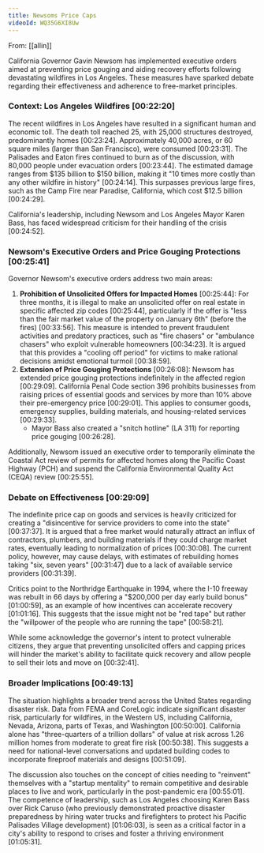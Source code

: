 ```yaml
---
title: Newsoms Price Caps
videoId: WQ35G6XI8Uw
---
```


From: [[allin]] <br/> 

California Governor Gavin Newsom has implemented executive orders aimed at preventing price gouging and aiding recovery efforts following devastating wildfires in Los Angeles. These measures have sparked debate regarding their effectiveness and adherence to free-market principles.

### Context: Los Angeles Wildfires <a class="yt-timestamp" data-t="00:22:20">[00:22:20]</a>
The recent wildfires in Los Angeles have resulted in a significant human and economic toll. The death toll reached 25, with 25,000 structures destroyed, predominantly homes <a class="yt-timestamp" data-t="00:23:24">[00:23:24]</a>. Approximately 40,000 acres, or 60 square miles (larger than San Francisco), were consumed <a class="yt-timestamp" data-t="00:23:31">[00:23:31]</a>. The Palisades and Eaton fires continued to burn as of the discussion, with 80,000 people under evacuation orders <a class="yt-timestamp" data-t="00:23:44">[00:23:44]</a>. The estimated damage ranges from $135 billion to $150 billion, making it "10 times more costly than any other wildfire in history" <a class="yt-timestamp" data-t="00:24:14">[00:24:14]</a>. This surpasses previous large fires, such as the Camp Fire near Paradise, California, which cost $12.5 billion <a class="yt-timestamp" data-t="00:24:29">[00:24:29]</a>.

California's leadership, including Newsom and Los Angeles Mayor Karen Bass, has faced widespread criticism for their handling of the crisis <a class="yt-timestamp" data-t="00:24:52">[00:24:52]</a>.

### Newsom's Executive Orders and Price Gouging Protections <a class="yt-timestamp" data-t="00:25:41">[00:25:41]</a>
Governor Newsom's executive orders address two main areas:

1.  **Prohibition of Unsolicited Offers for Impacted Homes** <a class="yt-timestamp" data-t="00:25:44">[00:25:44]</a>: For three months, it is illegal to make an unsolicited offer on real estate in specific affected zip codes <a class="yt-timestamp" data-t="00:25:44">[00:25:44]</a>, particularly if the offer is "less than the fair market value of the property on January 6th" (before the fires) <a class="yt-timestamp" data-t="00:33:56">[00:33:56]</a>. This measure is intended to prevent fraudulent activities and predatory practices, such as "fire chasers" or "ambulance chasers" who exploit vulnerable homeowners <a class="yt-timestamp" data-t="00:34:23">[00:34:23]</a>. It is argued that this provides a "cooling off period" for victims to make rational decisions amidst emotional turmoil <a class="yt-timestamp" data-t="00:38:59">[00:38:59]</a>.
2.  **Extension of Price Gouging Protections** <a class="yt-timestamp" data-t="00:26:08">[00:26:08]</a>: Newsom has extended price gouging protections indefinitely in the affected region <a class="yt-timestamp" data-t="00:29:09">[00:29:09]</a>. California Penal Code section 396 prohibits businesses from raising prices of essential goods and services by more than 10% above their pre-emergency price <a class="yt-timestamp" data-t="00:29:01">[00:29:01]</a>. This applies to consumer goods, emergency supplies, building materials, and housing-related services <a class="yt-timestamp" data-t="00:29:33">[00:29:33]</a>.
    *   Mayor Bass also created a "snitch hotline" (LA 311) for reporting price gouging <a class="yt-timestamp" data-t="00:26:28">[00:26:28]</a>.

Additionally, Newsom issued an executive order to temporarily eliminate the Coastal Act review of permits for affected homes along the Pacific Coast Highway (PCH) and suspend the California Environmental Quality Act (CEQA) review <a class="yt-timestamp" data-t="00:25:55">[00:25:55]</a>.

### Debate on Effectiveness <a class="yt-timestamp" data-t="00:29:09">[00:29:09]</a>
The indefinite price cap on goods and services is heavily criticized for creating a "disincentive for service providers to come into the state" <a class="yt-timestamp" data-t="00:37:37">[00:37:37]</a>. It is argued that a free market would naturally attract an influx of contractors, plumbers, and building materials if they could charge market rates, eventually leading to normalization of prices <a class="yt-timestamp" data-t="00:30:08">[00:30:08]</a>. The current policy, however, may cause delays, with estimates of rebuilding homes taking "six, seven years" <a class="yt-timestamp" data-t="00:31:47">[00:31:47]</a> due to a lack of available service providers <a class="yt-timestamp" data-t="00:31:39">[00:31:39]</a>.

Critics point to the Northridge Earthquake in 1994, where the I-10 freeway was rebuilt in 66 days by offering a "$200,000 per day early build bonus" <a class="yt-timestamp" data-t="01:00:59">[01:00:59]</a>, as an example of how incentives can accelerate recovery <a class="yt-timestamp" data-t="01:01:16">[01:01:16]</a>. This suggests that the issue might not be "red tape" but rather the "willpower of the people who are running the tape" <a class="yt-timestamp" data-t="00:58:21">[00:58:21]</a>.

While some acknowledge the governor's intent to protect vulnerable citizens, they argue that preventing unsolicited offers and capping prices will hinder the market's ability to facilitate quick recovery and allow people to sell their lots and move on <a class="yt-timestamp" data-t="00:32:41">[00:32:41]</a>.

### Broader Implications <a class="yt-timestamp" data-t="00:49:13">[00:49:13]</a>
The situation highlights a broader trend across the United States regarding disaster risk. Data from FEMA and CoreLogic indicate significant disaster risk, particularly for wildfires, in the Western US, including California, Nevada, Arizona, parts of Texas, and Washington <a class="yt-timestamp" data-t="00:50:00">[00:50:00]</a>. California alone has "three-quarters of a trillion dollars" of value at risk across 1.26 million homes from moderate to great fire risk <a class="yt-timestamp" data-t="00:50:38">[00:50:38]</a>. This suggests a need for national-level conversations and updated building codes to incorporate fireproof materials and designs <a class="yt-timestamp" data-t="00:51:09">[00:51:09]</a>.

The discussion also touches on the concept of cities needing to "reinvent" themselves with a "startup mentality" to remain competitive and desirable places to live and work, particularly in the post-pandemic era <a class="yt-timestamp" data-t="00:55:01">[00:55:01]</a>. The competence of leadership, such as Los Angeles choosing Karen Bass over Rick Caruso (who previously demonstrated proactive disaster preparedness by hiring water trucks and firefighters to protect his Pacific Palisades Village development) <a class="yt-timestamp" data-t="01:06:03">[01:06:03]</a>, is seen as a critical factor in a city's ability to respond to crises and foster a thriving environment <a class="yt-timestamp" data-t="01:05:31">[01:05:31]</a>.
